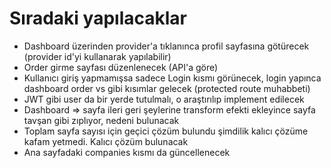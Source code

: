 # Sıradaki yapılacaklar

* Dashboard üzerinden provider'a tıklanınca profil sayfasına götürecek (provider id'yi kullanarak yapılabilir)
* Order girme sayfası düzenlenecek (API'a göre)
* Kullanıcı giriş yapmamışsa sadece Login kısmı görünecek, login yapınca dashboard order vs gibi kısımlar gelecek (protected route muhabbeti)
* JWT gibi user da bir yerde tutulmalı, o araştırılıp implement edilecek
* Dashboard => sayfa ileri geri şeylerine transform efekti ekleyince sayfa tavşan gibi zıplıyor, nedeni bulunacak
* Toplam sayfa sayısı için geçici çözüm bulundu şimdilik kalıcı çözüme kafam yetmedi. Kalıcı çözüm bulunacak
* Ana sayfadaki companies kısmı da güncellenecek